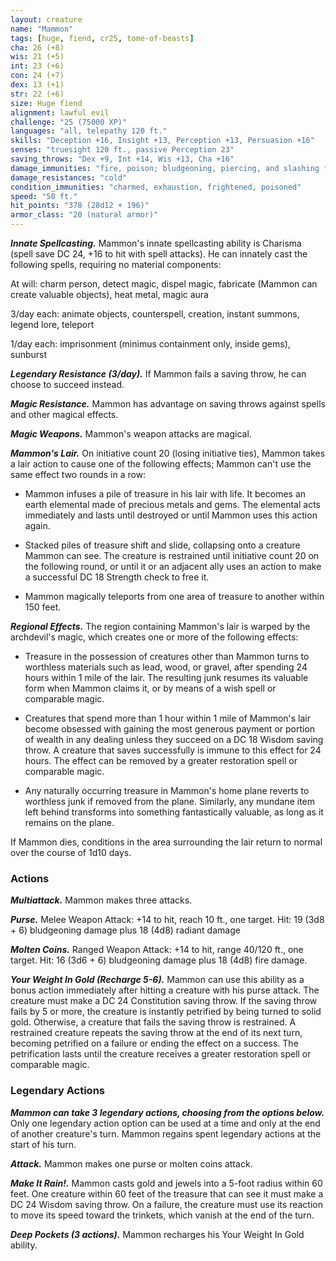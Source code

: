 ```yaml
---
layout: creature
name: "Mammon"
tags: [huge, fiend, cr25, tome-of-beasts]
cha: 26 (+8)
wis: 21 (+5)
int: 23 (+6)
con: 24 (+7)
dex: 13 (+1)
str: 22 (+6)
size: Huge fiend
alignment: lawful evil
challenge: "25 (75000 XP)"
languages: "all, telepathy 120 ft."
skills: "Deception +16, Insight +13, Perception +13, Persuasion +16"
senses: "truesight 120 ft., passive Perception 23"
saving_throws: "Dex +9, Int +14, Wis +13, Cha +16"
damage_immunities: "fire, poison; bludgeoning, piercing, and slashing from weapons that aren't silvered"
damage_resistances: "cold"
condition_immunities: "charmed, exhaustion, frightened, poisoned"
speed: "50 ft."
hit_points: "378 (28d12 + 196)"
armor_class: "20 (natural armor)"
---
```


***Innate Spellcasting.*** Mammon's innate spellcasting ability is Charisma (spell save DC 24, +16 to hit with spell attacks). He can innately cast the following spells, requiring no material components:

At will: charm person, detect magic, dispel magic, fabricate (Mammon can create valuable objects), heat metal, magic aura

3/day each: animate objects, counterspell, creation, instant summons, legend lore, teleport

1/day each: imprisonment (minimus containment only, inside gems), sunburst

***Legendary Resistance (3/day).*** If Mammon fails a saving throw, he can choose to succeed instead.

***Magic Resistance.*** Mammon has advantage on saving throws against spells and other magical effects.

***Magic Weapons.*** Mammon's weapon attacks are magical.

***Mammon's Lair.*** On initiative count 20 (losing initiative ties), Mammon takes a lair action to cause one of the following effects; Mammon can't use the same effect two rounds in a row:

- Mammon infuses a pile of treasure in his lair with life. It becomes an earth elemental made of precious metals and gems. The elemental acts immediately and lasts until destroyed or until Mammon uses this action again.

- Stacked piles of treasure shift and slide, collapsing onto a creature Mammon can see. The creature is restrained until initiative count 20 on the following round, or until it or an adjacent ally uses an action to make a successful DC 18 Strength check to free it.

- Mammon magically teleports from one area of treasure to another within 150 feet.

***Regional Effects.*** The region containing Mammon's lair is warped by the archdevil's magic, which creates one or more of the following effects:

- Treasure in the possession of creatures other than Mammon turns to worthless materials such as lead, wood, or gravel, after spending 24 hours within 1 mile of the lair. The resulting junk resumes its valuable form when Mammon claims it, or by means of a wish spell or comparable magic.

- Creatures that spend more than 1 hour within 1 mile of Mammon's lair become obsessed with gaining the most generous payment or portion of wealth in any dealing unless they succeed on a DC 18 Wisdom saving throw. A creature that saves successfully is immune to this effect for 24 hours. The effect can be removed by a greater restoration spell or comparable magic.

- Any naturally occurring treasure in Mammon's home plane reverts to worthless junk if removed from the plane. Similarly, any mundane item left behind transforms into something fantastically valuable, as long as it remains on the plane.

 If Mammon dies, conditions in the area surrounding the lair return to normal over the course of 1d10 days.

### Actions

***Multiattack.*** Mammon makes three attacks.

***Purse.*** Melee Weapon Attack: +14 to hit, reach 10 ft., one target. Hit: 19 (3d8 + 6) bludgeoning damage plus 18 (4d8) radiant damage

***Molten Coins.*** Ranged Weapon Attack: +14 to hit, range 40/120 ft., one target. Hit: 16 (3d6 + 6) bludgeoning damage plus 18 (4d8) fire damage.

***Your Weight In Gold (Recharge 5-6).*** Mammon can use this ability as a bonus action immediately after hitting a creature with his purse attack. The creature must make a DC 24 Constitution saving throw. If the saving throw fails by 5 or more, the creature is instantly petrified by being turned to solid gold. Otherwise, a creature that fails the saving throw is restrained. A restrained creature repeats the saving throw at the end of its next turn, becoming petrified on a failure or ending the effect on a success. The petrification lasts until the creature receives a greater restoration spell or comparable magic.

### Legendary Actions

***Mammon can take 3 legendary actions, choosing from the options below.*** Only one legendary action option can be used at a time and only at the end of another creature's turn. Mammon regains spent legendary actions at the start of his turn.

***Attack.*** Mammon makes one purse or molten coins attack.

***Make It Rain!.*** Mammon casts gold and jewels into a 5-foot radius within 60 feet. One creature within 60 feet of the treasure that can see it must make a DC 24 Wisdom saving throw. On a failure, the creature must use its reaction to move its speed toward the trinkets, which vanish at the end of the turn.

***Deep Pockets (3 actions).*** Mammon recharges his Your Weight In Gold ability.

